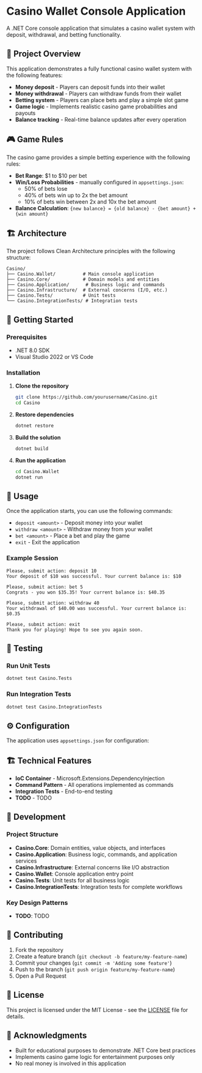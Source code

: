 # Casino Wallet Console Application

A .NET Core console application that simulates a casino wallet system with deposit, withdrawal, and betting functionality.

## 🎯 Project Overview

This application demonstrates a fully functional casino wallet system with the following features:
- **Money deposit** - Players can deposit funds into their wallet
- **Money withdrawal** - Players can withdraw funds from their wallet
- **Betting system** - Players can place bets and play a simple slot game
- **Game logic** - Implements realistic casino game probabilities and payouts
- **Balance tracking** - Real-time balance updates after every operation

## 🎮 Game Rules

The casino game provides a simple betting experience with the following rules:
- **Bet Range**: $1 to $10 per bet
- **Win/Loss Probabilities** -  manually configured in `appsettings.json`:
  - 50% of bets lose
  - 40% of bets win up to 2x the bet amount
  - 10% of bets win between 2x and 10x the bet amount
- **Balance Calculation**: `{new balance} = {old balance} - {bet amount} + {win amount}`

## 🏗️ Architecture

The project follows Clean Architecture principles with the following structure:

```
Casino/
├── Casino.Wallet/          # Main console application
├── Casino.Core/            # Domain models and entities
├── Casino.Application/      # Business logic and commands
├── Casino.Infrastructure/  # External concerns (I/O, etc.)
├── Casino.Tests/           # Unit tests
└── Casino.IntegrationTests/ # Integration tests
```

## 🚀 Getting Started

### Prerequisites
- .NET 8.0 SDK
- Visual Studio 2022 or VS Code

### Installation

1. **Clone the repository**
   ```bash
   git clone https://github.com/yourusername/Casino.git
   cd Casino
   ```

2. **Restore dependencies**
   ```bash
   dotnet restore
   ```

3. **Build the solution**
   ```bash
   dotnet build
   ```

4. **Run the application**
   ```bash
   cd Casino.Wallet
   dotnet run
   ```

## 🎯 Usage

Once the application starts, you can use the following commands:

- `deposit <amount>` - Deposit money into your wallet
- `withdraw <amount>` - Withdraw money from your wallet
- `bet <amount>` - Place a bet and play the game
- `exit` - Exit the application

### Example Session
```
Please, submit action: deposit 10
Your deposit of $10 was successful. Your current balance is: $10

Please, submit action: bet 5
Congrats - you won $35.35! Your current balance is: $40.35

Please, submit action: withdraw 40
Your withdrawal of $40.00 was successful. Your current balance is: $0.35

Please, submit action: exit
Thank you for playing! Hope to see you again soon.
```

## 🧪 Testing

### Run Unit Tests
```bash
dotnet test Casino.Tests
```

### Run Integration Tests
```bash
dotnet test Casino.IntegrationTests
```

## ⚙️ Configuration

The application uses `appsettings.json` for configuration:


## 🏗️ Technical Features

- **IoC Container** - Microsoft.Extensions.DependencyInjection
- **Command Pattern** - All operations implemented as commands
- **Integration Tests** - End-to-end testing
- **TODO** - TODO

## 📝 Development

### Project Structure
- **Casino.Core**: Domain entities, value objects, and interfaces
- **Casino.Application**: Business logic, commands, and application services
- **Casino.Infrastructure**: External concerns like I/O abstraction
- **Casino.Wallet**: Console application entry point
- **Casino.Tests**: Unit tests for all business logic
- **Casino.IntegrationTests**: Integration tests for complete workflows

### Key Design Patterns
- **TODO**: TODO

## 🤝 Contributing

1. Fork the repository
2. Create a feature branch (`git checkout -b feature/my-feature-name`)
3. Commit your changes (`git commit -m 'Adding some feature'`)
4. Push to the branch (`git push origin feature/my-feature-name`)
5. Open a Pull Request

## 📄 License

This project is licensed under the MIT License - see the [LICENSE](LICENSE) file for details.

## 🙏 Acknowledgments

- Built for educational purposes to demonstrate .NET Core best practices
- Implements casino game logic for entertainment purposes only
- No real money is involved in this application 